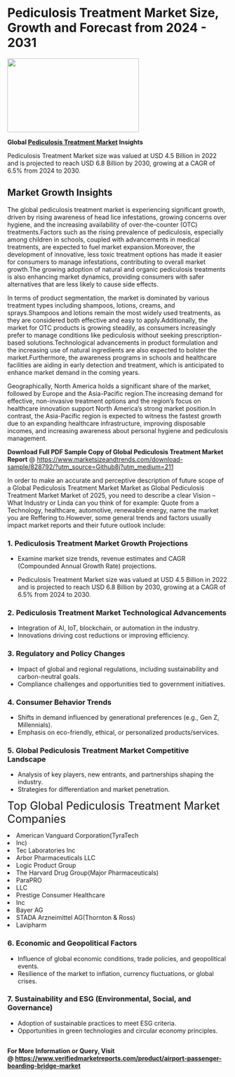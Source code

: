 <H1>Pediculosis Treatment Market Size, Growth and Forecast from 2024 - 2031</H1><img class="aligncenter size-medium wp-image-584254" src="https://thirdeyenews.in/wp-content/uploads/2024/09/Global-Market-Research-300x168.jpeg" alt="" width="300" height="168" /><p><strong>Global&nbsp;<a href="https://www.marketsizeandtrends.com/download-sample/828792/?utm_source=Github8j?utm_medium=211">Pediculosis Treatment Market</a> Insights</strong></p><p>Pediculosis Treatment Market size was valued at USD 4.5 Billion in 2022 and is projected to reach USD 6.8 Billion by 2030, growing at a CAGR of 6.5% from 2024 to 2030.</p><p><h2>Market Growth Insights</h2> <p>The global pediculosis treatment market is experiencing significant growth, driven by rising awareness of head lice infestations, growing concerns over hygiene, and the increasing availability of over-the-counter (OTC) treatments.Factors such as the rising prevalence of pediculosis, especially among children in schools, coupled with advancements in medical treatments, are expected to fuel market expansion.Moreover, the development of innovative, less toxic treatment options has made it easier for consumers to manage infestations, contributing to overall market growth.The growing adoption of natural and organic pediculosis treatments is also enhancing market dynamics, providing consumers with safer alternatives that are less likely to cause side effects.</p> <p></p> <p>In terms of product segmentation, the market is dominated by various treatment types including shampoos, lotions, creams, and sprays.Shampoos and lotions remain the most widely used treatments, as they are considered both effective and easy to apply.Additionally, the market for OTC products is growing steadily, as consumers increasingly prefer to manage conditions like pediculosis without seeking prescription-based solutions.Technological advancements in product formulation and the increasing use of natural ingredients are also expected to bolster the market.Furthermore, the awareness programs in schools and healthcare facilities are aiding in early detection and treatment, which is anticipated to enhance market demand in the coming years.</p> <p>Geographically, North America holds a significant share of the market, followed by Europe and the Asia-Pacific region.The increasing demand for effective, non-invasive treatment options and the region’s focus on healthcare innovation support North America’s strong market position.In contrast, the Asia-Pacific region is expected to witness the fastest growth due to an expanding healthcare infrastructure, improving disposable incomes, and increasing awareness about personal hygiene and pediculosis management.</p> <p></p><p><span class=""><strong>Download Full PDF Sample Copy of Global Pediculosis Treatment Market Report</strong> @ <a href="https://www.marketsizeandtrends.com/download-sample/828792/?utm_source=Github8j?utm_medium=211" target="_blank">https://www.marketsizeandtrends.com/download-sample/828792/?utm_source=Github8j?utm_medium=211</a></span></p><p>In order to make an accurate and perceptive description of future scope of a Global&nbsp;Pediculosis Treatment Market Market as Global&nbsp;Pediculosis Treatment Market Market of 2025, you need to describe a clear Vision &ndash; What Industry or Linda can you think of for example: Quote from a Technology, healthcare, automotive, renewable energy, name the market you are Reffering to.However, some general trends and factors usually impact market reports and their future outlook include:</p><h3>1.&nbsp;<strong>Pediculosis Treatment Market Growth Projections</strong></h3><ul><li>Examine market size trends, revenue estimates and CAGR (Compounded Annual Growth Rate) projections.</li><li><p>Pediculosis Treatment Market size was valued at USD 4.5 Billion in 2022 and is projected to reach USD 6.8 Billion by 2030, growing at a CAGR of 6.5% from 2024 to 2030.</p></li></ul><h3>2.&nbsp;<strong>Pediculosis Treatment Market Technological Advancements</strong></h3><ul><li>Integration of AI, IoT, blockchain, or automation in the industry.</li><li>Innovations driving cost reductions or improving efficiency.</li></ul><h3>3.&nbsp;<strong>Regulatory and Policy Changes</strong></h3><ul><li>Impact of global and regional regulations, including sustainability and carbon-neutral goals.</li><li>Compliance challenges and opportunities tied to government initiatives.</li></ul><h3>4.&nbsp;<strong>Consumer Behavior Trends</strong></h3><ul><li>Shifts in demand influenced by generational preferences (e.g., Gen Z, Millennials).</li><li>Emphasis on eco-friendly, ethical, or personalized products/services.</li></ul><h3>5.&nbsp;<strong>Global Pediculosis Treatment Market Competitive Landscape</strong></h3><ul><li>Analysis of key players, new entrants, and partnerships shaping the industry.</li><li>Strategies for differentiation and market penetration.</li></ul><p data-pm-slice="1 1 []"><span style="color: inherit; font-family: inherit; font-size: 25px;">Top Global Pediculosis Treatment Market Companies</span></p><div class="" data-test-id=""><p><li>American Vanguard Corporation(TyraTech</li><li> Inc)</li><li> Tec Laboratories Inc</li><li> Arbor Pharmaceuticals LLC</li><li> Logic Product Group</li><li> The Harvard Drug Group(Major Pharmaceuticals)</li><li> ParaPRO</li><li> LLC</li><li> Prestige Consumer Healthcare</li><li> Inc</li><li> Bayer AG</li><li> STADA Arzneimittel AG(Thornton & Ross)</li><li> Lavipharm</li></p></div><h3>6.&nbsp;<strong>Economic and Geopolitical Factors</strong></h3><ul><li>Influence of global economic conditions, trade policies, and geopolitical events.</li><li>Resilience of the market to inflation, currency fluctuations, or global crises.</li></ul><h3>7.&nbsp;<strong>Sustainability and ESG (Environmental, Social, and Governance)</strong></h3><ul><li>Adoption of sustainable practices to meet ESG criteria.</li><li>Opportunities in green technologies and circular economy principles.</li></ul><h2><strong style="font-size: 14px;">For More Information or Query, Visit @&nbsp;</strong><a style="background-color: #ffffff; font-size: 14px;" href="https://www.marketsizeandtrends.com/report/pediculosis-treatment-market/" target="_blank">https://www.verifiedmarketreports.com/product/airport-passenger-boarding-bridge-market</a></h2>